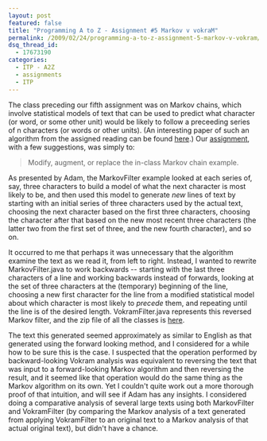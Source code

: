 ```yaml
---
layout: post
featured: false
title: "Programming A to Z - Assignment #5 Markov v vokraM"
permalink: /2009/02/24/programming-a-to-z-assignment-5-markov-v-vokram/
dsq_thread_id:
  - 17673190
categories:
  - ITP - A2Z
  - assignments
  - ITP
---
```

The class preceding our fifth assignment was on Markov chains, which involve statistical models of text that can be used to predict what character (or word, or some other unit) would be likely to follow a preceeding series of n characters (or words or other units). (An interesting paper of such an algorithm from the assigned reading can be found [here][1].) Our [assignment][2], with a few suggestions, was simply to:

> Modify, augment, or replace the in-class Markov chain example.

As presented by Adam, the MarkovFilter example looked at each series of, say, three characters to build a model of what the next character is most likely to be, and then used this model to generate *new* lines of text by starting with an initial series of three characters used by the actual text, choosing the next character based on the first three characters, choosing the character after that based on the new most recent three characters (the latter two from the first set of three, and the new fourth character), and so on.

It occurred to me that perhaps it was unnecessary that the algorithm examine the text as we read it, from left to right. Instead, I wanted to rewrite MarkovFilter.java to work backwards -- starting with the last three characters of a line and working backwards instead of forwards, looking at the set of three characters at the (temporary) beginning of the line, choosing a new first character for the line from a modified statistical model about which character is most likely to *precede* them, and repeating until the line is of the desired length. VokramFilter.java represents this reversed Markov filter, and the zip file of all the classes is [here][3].

The text this generated seemed approximately as similar to English as that generated using the forward looking method, and I considered for a while how to be sure this is the case. I suspected that the operation performed by backward-looking Vokram analysis was equivalent to reversing the text that was input to a forward-looking Markov algorithm and then reversing the result, and it seemed like that operation would do the same thing as the Markov algorithm on its own. Yet I couldn't quite work out a more thorough proof of that intuition, and will see if Adam has any insights. I considered doing a comparative analysis of several large texts using both MarkovFilter and VokramFilter (by comparing the Markov analysis of a text generated from applying VokramFilter to an original text to a Markov analysis of that actual original text), but didn't have a chance.

 [1]: http://itp.nyu.edu/~ap1607/a2z/pdf/travesty.pdf
 [2]: http://www.decontextualize.com/teaching/a2z/a-markov-distinction/
 [3]: /projects/spring09/a2z/assignment5/assignment5.zip